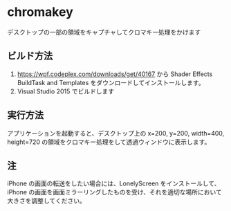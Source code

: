 # chromakey
デスクトップの一部の領域をキャプチャしてクロマキー処理をかけます

## ビルド方法
1. https://wpf.codeplex.com/downloads/get/40167 から Shader Effects BuildTask and Templates をダウンロードしてインストールします。
2. Visual Studio 2015 でビルドします

## 実行方法
アプリケーションを起動すると、デスクトップ上の x=200, y=200, width=400, height=720 の領域をクロマキー処理をして透過ウィンドウに表示します。

## 注
iPhone の画面の転送をしたい場合には、LonelyScreen をインストールして、iPhone の画面を画面ミラーリングしたものを受け、それを適切な場所において大きさを調整してください。
